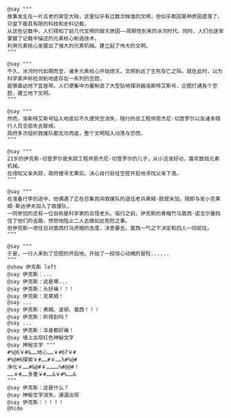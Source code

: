 ﻿```text
@say """
故事发生在一片古老的架空大陆，这里似乎有过数次辉煌的文明，但似乎都因某种原因遗落了，只留下极其有限的科技和史料记载。
从这些记载中，人们得知了前几代文明的毁灭原因——周期性到来的冰河时代。同时，人们也逐渐掌握了记载中描述的元素核心制造技术，
利用元素核心发展出了强大的元素机械。建立起了伟大的文明。
"""

@say """
不久，冰河时代如期而至，诸多元素核心开始熄灭，文明到达了生死存亡之际。就在此时，以为科学家声称检测到地底存在一系列的空腔，
能够直达地下宜居带。人们便集中力量制造了大型钻地探测器洛斯特艾斯号，企图打通各个空腔，建立地下文明。
"""

@say """
然而，洛斯特艾斯号钻入地底后不久便凭空消失，随行的总工程师恩杰尼·切普罗尔以及诸多随行人员全部失去联络，
政府多次组织救援队都无功而返，整个文明陷入动荡与恐慌。
"""

@say """
21岁的伊克斯·切普罗尔是失踪工程师恩杰尼·切普罗尔的儿子，从小活泼好动，喜欢鼓捣元素机械。
在得知父亲失踪，政府搜寻无果后，决心自行前往空腔开启地寻找父亲下落。
"""

@say """
在准备行李的途中，他偶遇了正在召集民间救援队的退伍老兵弗姆·欧提米加，随即与发小克莱姆·斯达伊夫加入了救援队，
一同参加的还有一位自称是科学家的古怪老头。临行之前，伊克斯的青梅竹马莫西·诺戈尔曼挡住了他们的去路，愤怒地阻止二人去做如此危险之事。
但伊克斯一改往日对莫西打马虎眼的态度，决意要去。莫西一气之下决定和四人一同前往。
"""

@say """
于是，一行人来到了空腔的开启地，开始了一段惊心动魄的冒险......
"""
@show 伊克斯 left
@say 伊克斯：...
@say 伊克斯：这是哪...
@say 伊克斯：头好痛！！！
@say 伊克斯：克莱姆！
@say ...
@say 伊克斯：弗姆、波顿、莫西！！！
@say 伊克斯：听得到吗？
@say ...
@say 伊克斯：浑身都好痛！
@say 墙上出现红色神秘文字
@say 神秘文字 """
#%@G￥#&……地心……￥#67￥#
#%@#6探索￥#……#￥……%#%@#
净化￥……#&@#￥…………%#@@#！
……￥#……多重￥#……&￥#%……&
"""
@say 伊克斯：这是什么？
@say 神秘文字消失，通道出现
@say 伊克斯：！！！！
@hide
```
